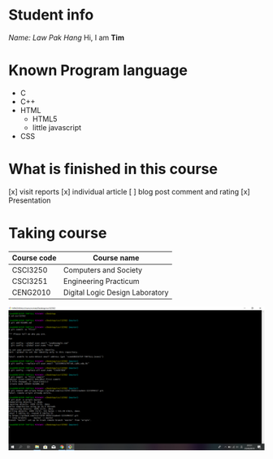 # Student info
*Name: Law Pak Hang*
Hi, I am **Tim**

# Known Program language
* C
* C++
* HTML
    * HTML5
    * little javascript
* CSS

# What is finished in this course
  [x] visit reports
  [x] individual article
  [ ] blog post comment and rating
  [x] Presentation

# Taking course
| Course code | Course name |
| ------ | ------ |
| CSCI3250 | Computers and Society |
| CSCI3251 | Engineering Practicum |
| CENG2010 | Digital Logic Design Laboratory |


![Screenshot](gitcommand.png)
